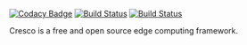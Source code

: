 [![Codacy Badge](https://api.codacy.com/project/badge/Grade/07d4b1fb2ac345d298d141b898577833)](https://app.codacy.com/app/codybum/agent?utm_source=github.com&utm_medium=referral&utm_content=CrescoEdge/agent&utm_campaign=Badge_Grade_Dashboard)
[![Build Status](https://travis-ci.org/CrescoEdge/agent.svg?branch=master)](https://travis-ci.org/CrescoEdge/agent)
[![Build Status](https://sonarcloud.io/api/project_badges/measure?project=io.cresco%3Aagent&metric=alert_status)](https://sonarcloud.io/dashboard?id=io.cresco%3Aagent)

Cresco is a free and open source edge computing framework.
